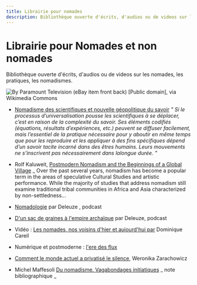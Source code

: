 ```yaml
---
title: Librairie pour nomades
description: Bibliothèque ouverte d'écrits, d'audios ou de videos sur les nomades, les pratiques, les nomadismes. A enrichir à plusieurs :).
---
```


# Librairie pour Nomades et non nomades

Bibliothèque ouverte d'écrits, d'audios ou de videos sur les nomades, les pratiques, les nomadismes.

![By Paramount Television (eBay item front back) [Public domain], via Wikimedia Commons ](https://framapic.org/PkD2T0pQToOR/Ld5Qac9danPW.jpg)

- [Nomadisme des scientifiques et nouvelle géopolitique du savoir](http://www.cairn.info/revue-internationale-des-sciences-sociales-2001-2-page-341.html) _" Si le processus d’universalisation pousse les scientifiques à se déplacer, c’est en raison de la complexité du savoir. Ses éléments codifiés (équations, résultats d’expériences, etc.) peuvent se diffuser facilement, mais l’essentiel de la pratique nécessaire pour y aboutir en même temps que pour les reproduire et les appliquer à des fins spécifiques dépend d’un savoir tacite incarné dans des êtres humains. Leurs mouvements ne s’inscrivent pas nécessairement dans lalongue durée. "_

- Rolf Kaluweit, [Postmodern Nomadism and the Beginnings of a Global Village](http://urfist.enc-sorbonne.fr/sites/default/files/ab/Bouchard_Comparaison_AO_RSX_112016.pdf) _ Over  the  past  several  years, nomadism has  become  a  popular  term  in  the  areas  of  speculative  Cultural  Studies  and  artistic  performance. While  the  majority  of  studies that  address nomadism still  examine  traditional  tribal  communities  in  Africa  and  Asia  characterized  by  non-settledness...  

- [Nomadologie](https://youtu.be/2MeC5uC48Kk) par Deleuze , podcast

- [D'un sac de graines à l'empire archaïque](https://youtu.be/X55HCa2_BHI) par Deleuze, podcast

- Vidéo : [Les nomades, nos voisins d'hier et aujourd'hui par](https://www.youtube.com/watch?v=EIkTcWcXclw&feature=youtu.be) Dominique Careil

- Numérique et postmoderne : [l'ere des flux](http://laurent.jullier.free.fr/TEL/LJ2009_Flussi.pdf)

- [Comment le monde actuel a privatisé le silence](http://www.telerama.fr/idees/comment-le-monde-actuel-a-privatise-le-silence,138904.php#EI7rz5ziWytDzh4b.01),  Weronika Zarachowicz

- Michel Maffesoli [Du nomadisme. Vagabondages initiatiques](http://www.persee.fr/doc/agora_1268-5666_1997_num_10_1_1574_t12_0132_0000_2) _ note bibliographique _
